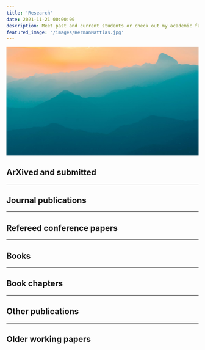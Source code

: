 ```yaml
---
title: 'Research'
date: 2021-11-21 00:00:00
description: Meet past and current students or check out my academic family tree in the Mathematics Genealogy project.
featured_image: '/images/HermanMattias.jpg'
---
```


![](/images/demo/demo-landscape.jpg)

## ArXived and submitted 



---

## Journal publications


---

## Refereed conference papers

---

## Books

---

## Book chapters

---

## Other publications

---

## Older working papers

